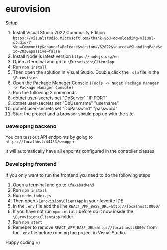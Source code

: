 # eurovision

Setup

1. Install Visual Studio 2022 Community Edition `https://visualstudio.microsoft.com/thank-you-downloading-visual-studio/?sku=Community&channel=Release&version=VS2022&source=VSLandingPage&cid=2030&passive=false`
2. Install Node.js latest version `https://nodejs.org/en`
3. Open a terminal and go to `\Eurovision\ClientApp`
4. Run `npm install`
5. Then open the solution in Visual Studio. Double click the `.sln` file in the `\Eurovision`
6. Open the Package Manager Console `(Tools -> Nuget Package Manager -> Package Manager Console)`
7. Run the following 3 commands
  1. dotnet user-secrets set "DbServer" "IP,PORT"
  2. dotnet user-secrets set "DbUsername" "username"
  3. dotnet user-secrets set "DbPassword" "password"
8. Start the project and a browser should pop up with the site

### Developing backend

You can test out API endpoints by going to 
`https://localhost:44453/swagger`

It will automatically have all enpoints configured in the controller classes


### Developing frontend

If you only want to run the frontend you need to do the following steps

1. Open a terminal and go to `\fakebackend`
2. Run `npm install`
3. Run `node index.js`
4. Then open `\Eurovision\ClientApp` in your favorite IDE
5. In the `.env` file add the line `REACT_APP_BASE_URL=http://localhost:8000/`
6. If you have not run `npm install` before do it now inside the `\Eurovision\ClientApp` folder
7. Run `npm start`
8. Remeber to remove `REACT_APP_BASE_URL=http://localhost:8000/` from the `.env` file before running the project in Visual Studio



Happy coding =)